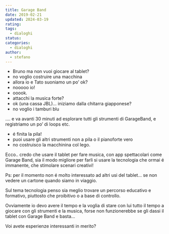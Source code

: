 ```yaml
---
title: Garage Band
date: 2019-02-21
updated: 2024-03-19
rating: 
tags:
  - dialoghi
status: 
categories:
  - dialoghi
author:
  - stefano
---
```


- Bruno ma non vuoi giocare al tablet?
- no voglio costruire una macchina
- allora io e Tato suoniamo un po’ ok?
- nooooo io!
- ooook.
- attacchi la musica forte?
- ok (una cassa JBL)... iniziamo dalla chitarra giapponese?
- no voglio i tamburi blu

.... e va avanti 30 minuti ad esplorare tutti gli strumenti di GarageBand, e registriamo un po’ di loops etc.

- é finita la pila!
- puoi usare gli altri strumenti non a pila o il pianoforte vero
- no costruisco la macchinina col lego.

Ecco.. credo che usare il tablet per fare musica, con app spettacolari come Garage Band, sia il modo migliore per farli si usare la tecnologia che ormai é immanente, che stimolare scenari creativi!

Ps: per il momento non é molto interessato ad altri usi del tablet... se non vedere un cartone quando siamo in viaggio.

Sul tema tecnologia penso sia meglio trovare un percorso educativo e formativo, piuttosto che proibitivo o a base di controllo.

Ovviamente io devo avere il tempo e la voglia di stare con lui tutto il tempo a giocare con gli strumenti e la musica, forse non funzionerebbe se gli dassi il tablet con Garage Band e basta...

Voi avete esperienze interessanti in merito?
